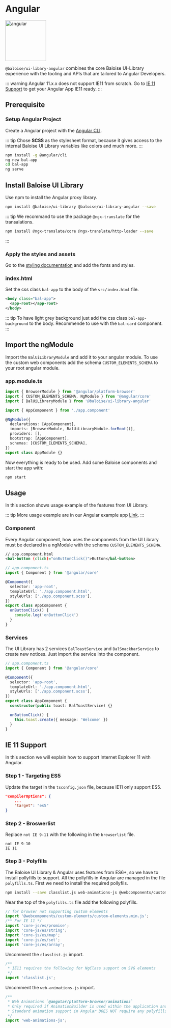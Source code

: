 # Angular

<img style="width: 128px;" src="https://angular.io/assets/images/logos/angular/angular.svg" data-origin="https://angular.io/assets/images/logos/angular/angular.svg" alt="angular">

`@baloise/ui-libary-angular` combines the core Baloise UI-Library experience with the tooling and APIs that are tailored to Angular Developers.

::: warning
Angular 11.x.x does not support IE11 from scratch. Go to [IE 11 Support](./angular.html#ie-11-support) to get your Angular App IE11 ready.
:::

## Prerequisite

### Setup Angular Project

Create a Angular project with the [Angular CLI](https://cli.angular.io/).

::: tip
Chose **SCSS** as the stylesheet format, because it gives access to the internal Baloise UI Library variables like colors and much more.
:::

```bash
npm install -g @angular/cli
ng new bal-app
cd bal-app
ng serve
```

## Install Baloise UI Library

Use npm to install the Angular proxy library.

```bash
npm install @baloise/ui-library @baloise/ui-library-angular --save
```

::: tip
We recommand to use the package `@ngx-translate` for the transalations.

```bash
npm install @ngx-translate/core @ngx-translate/http-loader --save
```

:::

### Apply the styles and assets

Go to the [styling documentation](/guide/styles/installation.html) and add the fonts and styles.

### index.html

Set the css class `bal-app` to the body of the `src/index.html` file.

```xml
<body class="bal-app">
  <app-root></app-root>
</body>
```

::: tip
To have light grey background just add the css class `bal-app-background` to the body. Recommende to use with the `bal-card` component.
:::

## Import the ngModule

Import the `BalUiLibraryModule` and add it to your angular module. To use the custom web components add the schema `CUSTOM_ELEMENTS_SCHEMA` to your root angular module.

### app.module.ts

```typescript
import { BrowserModule } from '@angular/platform-browser'
import { CUSTOM_ELEMENTS_SCHEMA, NgModule } from '@angular/core'
import { BalUiLibraryModule } from '@baloise/ui-library-angular'

import { AppComponent } from './app.component'

@NgModule({
  declarations: [AppComponent],
  imports: [BrowserModule, BalUiLibraryModule.forRoot()],
  providers: [],
  bootstrap: [AppComponent],
  schemas: [CUSTOM_ELEMENTS_SCHEMA],
})
export class AppModule {}
```

Now everything is ready to be used. Add some Baloise components and start the app with:

```bash
npm start
```

## Usage

In this section shows usage example of the features from UI Library.

::: tip
More usage example are in our Angular example app [Link](https://github.com/baloise/ui-library/tree/master/examples/angular).
:::

### Component

Every Angular component, how uses the components from the UI Library must be declared in a ngModule with the schema `CUSTOM_ELEMENTS_SCHEMA`.

```xml
// app.component.html
<bal-button (click)="onButtonClick()">Button</bal-button>
```

```typescript
// app.component.ts
import { Component } from '@angular/core'

@Component({
  selector: 'app-root',
  templateUrl: './app.component.html',
  styleUrls: ['./app.component.scss'],
})
export class AppComponent {
  onButtonClick() {
    console.log('onButtonClick')
  }
}
```

### Services

The UI Library has 2 services `BalToastService` and `BalSnackbarService` to create new notices.
Just import the service into the component.

```typescript
// app.component.ts
import { Component } from '@angular/core'

@Component({
  selector: 'app-root',
  templateUrl: './app.component.html',
  styleUrls: ['./app.component.scss'],
})
export class AppComponent {
  constructor(public toast: BalToastService) {}

  onButtonClick() {
    this.toast.create({ message: 'Welcome' })
  }
}
```

## IE 11 Support

In this section we will explain how to support Internet Explorer 11 with Angular.

### Step 1 - Targeting ES5

Update the target in the `tsconfig.json` file, because IE11 only support ES5.

```json
"compilerOptions": {
    ...
    "target": "es5"
}
```

### Step 2 - Broswerlist

Replace `not IE 9-11` with the following in the `browserlist` file.

```
not IE 9-10
IE 11
```

### Step 3 - Polyfills

The Baloise UI Library & Angular uses features from ES6+, so we have to install pollyfills to support.
All the pollyfills in Angular are managed in the file `polyfills.ts`. First we need to install the required pollyfils.

```bash
npm install --save classlist.js web-animations-js @webcomponents/custom-elements
```

Near the top of the `polyfills.ts` file add the following polyfills.

```TypeScript
// for browser not supporting custom elements
import '@webcomponents/custom-elements/custom-elements.min.js';
/** For IE 11 */
import 'core-js/es/promise';
import 'core-js/es/string';
import 'core-js/es/map';
import 'core-js/es/set';
import 'core-js/es/array';
```

Uncomment the `classlist.js` import.

```TypeScript
/**
 * IE11 requires the following for NgClass support on SVG elements
 */
import 'classlist.js';
```

Uncomment the `web-animations-js` import.

```TypeScript
/**
 * Web Animations `@angular/platform-browser/animations`
 * Only required if AnimationBuilder is used within the application and using IE/Edge or Safari.
 * Standard animation support in Angular DOES NOT require any polyfills (as of Angular 6.0).
 */
import 'web-animations-js';
```
